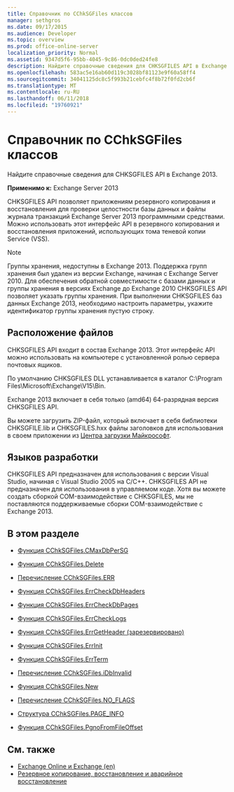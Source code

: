 ```yaml
---
title: Справочник по CChkSGFiles классов
manager: sethgros
ms.date: 09/17/2015
ms.audience: Developer
ms.topic: overview
ms.prod: office-online-server
localization_priority: Normal
ms.assetid: 9347d5f6-95bb-4045-9c86-0dc0ded24fe8
description: Найдите справочные сведения для CHKSGFILES API в Exchange 2013.
ms.openlocfilehash: 583ac5e16ab60d119c3028bf81123e9f60a58ff4
ms.sourcegitcommit: 34041125dc8c5f993b21cebfc4f8b72f0fd2cb6f
ms.translationtype: MT
ms.contentlocale: ru-RU
ms.lasthandoff: 06/11/2018
ms.locfileid: "19760921"
---
```

# <a name="cchksgfiles-class-reference"></a>Справочник по CChkSGFiles классов

Найдите справочные сведения для CHKSGFILES API в Exchange 2013.
  
**Применимо к:** Exchange Server 2013 
  
CHKSGFILES API позволяет приложениям резервного копирования и восстановления для проверки целостности базы данных и файлы журнала транзакций Exchange Server 2013 программными средствами. Можно использовать этот интерфейс API в резервного копирования и восстановления приложений, использующих тома теневой копии Service (VSS).
  
> [!NOTE]
> Группы хранения, недоступны в Exchange 2013. Поддержка групп хранения был удален из версии Exchange, начиная с Exchange Server 2010. Для обеспечения обратной совместимости с базами данных и группы хранения в версиях Exchange до Exchange 2010 CHKSGFILES API позволяет указать группы хранения. При выполнении CHKSGFILES баз данных Exchange 2013, необходимо настроить параметры, укажите идентификатор группы хранения пустую строку. 
  
## <a name="file-location"></a>Расположение файлов
<a name="bk_fileslocation"> </a>

CHKSGFILES API входит в состав Exchange 2013. Этот интерфейс API можно использовать на компьютере с установленной ролью сервера почтовых ящиков. 
  
По умолчанию CHKSGFILES DLL устанавливается в каталог C:\Program Files\Microsoft\Exchange\V15\Bin.
  
Exchange 2013 включает в себя только (amd64) 64-разрядная версия CHKSGFILES API. 
  
Вы можете загрузить ZIP-файл, который включает в себя библиотеки CHKSGFILE.lib и CHKSGFILES.hxx файлы заголовков для использования в своем приложении из [Центра загрузки Майкрософт](http://www.microsoft.com/en-us/download/details.aspx?id=36802).
  
## <a name="development-languages"></a>Языков разработки
<a name="bk_developmentlanguages"> </a>

CHKSGFILES API предназначен для использования с версии Visual Studio, начиная с Visual Studio 2005 на C/C++. CHKSGFILES API не предназначен для использования в управляемом коде. Хотя вы можете создать сборкой COM-взаимодействие с CHKSGFILES, мы не поставляются поддерживаемые сборки COM-взаимодействие с Exchange 2013.
  
## <a name="in-this-section"></a>В этом разделе
<a name="bk_inthissection"> </a>

- [Функция CChkSGFiles.CMaxDbPerSG](cchksgfiles-cmaxdbpersg-function.md)
    
- [Функция CChkSGFiles.Delete](cchksgfiles-delete-function.md)
    
- [Перечисление CChkSGFiles.ERR](cchksgfiles-err-enumeration.md)
    
- [Функция CChkSGFiles.ErrCheckDbHeaders](cchksgfiles-errcheckdbheaders-function.md)
    
- [Функция CChkSGFiles.ErrCheckDbPages](cchksgfiles-errcheckdbpages-function.md)
    
- [Функция CChkSGFiles.ErrCheckLogs](cchksgfiles-errchecklogs-function.md)
    
- [Функция CChkSGFiles.ErrGetHeader (зарезервировано)](cchksgfiles-errgetheader-function-reserved.md)
    
- [Функция CChkSGFiles.ErrInit](cchksgfiles-errinit-function.md)
    
- [Функция CChkSGFiles.ErrTerm](cchksgfiles-errterm-function.md)
    
- [Перечисление CChkSGFiles.iDbInvalid](cchksgfiles-idbinvalid-enumeration.md)
    
- [Функция CChkSGFiles.New](cchksgfiles-new-function.md)
    
- [Перечисление CChkSGFiles.NO_FLAGS](cchksgfiles-no_flags-enumeration.md)
    
- [Структура CChkSGFiles.PAGE_INFO](cchksgfiles-page_info-struct.md)
    
- [Функция CChkSGFiles.PgnoFromFileOffset](cchksgfiles-pgnofromfileoffset-function.md)
    
## <a name="see-also"></a>См. также

- [Exchange Online и Exchange (en)](../exchange-server-development.md)
- [Резервное копирование, восстановление и аварийное восстановление](http://technet.microsoft.com/en-us/library/dd876874)
    


